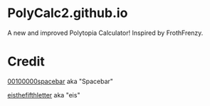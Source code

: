 # PolyCalc2.github.io
A new and improved Polytopia Calculator! Inspired by FrothFrenzy.

# Credit
[00100000spacebar](https://github.com/00100000spacebar) aka "Spacebar"

[eisthefifthletter](https://github.com/eisthefifthletter) aka "eis"
